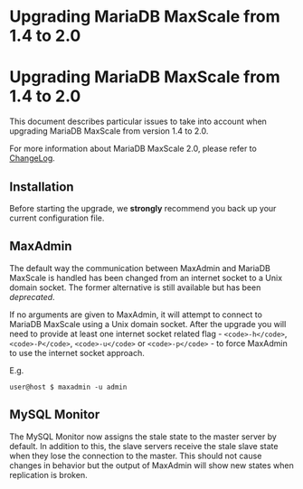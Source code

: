 
# Upgrading MariaDB MaxScale from 1.4 to 2.0

# Upgrading MariaDB MaxScale from 1.4 to 2.0


This document describes particular issues to take into account when upgrading
MariaDB MaxScale from version 1.4 to 2.0.


For more information about MariaDB MaxScale 2.0, please refer to [ChangeLog](../mariadb-maxscale-20-mariadb-maxscale-20-changelog.md).


## Installation


Before starting the upgrade, we **strongly** recommend you back up your current
configuration file.


## MaxAdmin


The default way the communication between MaxAdmin and MariaDB MaxScale is
handled has been changed from an internet socket to a Unix domain socket.
The former alternative is still available but has been *deprecated*.


If no arguments are given to MaxAdmin, it will attempt to connect to
MariaDB MaxScale using a Unix domain socket. After the upgrade you will
need to provide at least one internet socket related flag - `<code>-h</code>`, `<code>-P</code>`,
`<code>-u</code>` or `<code>-p</code>` - to force MaxAdmin to use the internet socket approach.


E.g.


```
user@host $ maxadmin -u admin
```


## MySQL Monitor


The MySQL Monitor now assigns the stale state to the master server by default.
In addition to this, the slave servers receive the stale slave state when they
lose the connection to the master. This should not cause changes in behavior
but the output of MaxAdmin will show new states when replication is broken.
